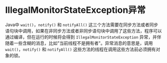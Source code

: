 # IllegalMonitorStateException异常

Java中 `wait()`，`notify()` 和 `notifyAll()` 这三个方法需要在同步方法或者同步语句块中调用，如果在非同步方法或者非同步语句块中调用了这些方法，程序可以通过编译，但在运行的时候将会得到 `IllegalMonitorStateException` 异常，并伴随着一些含糊的消息，比如"当前线程不是拥有者"。异常消息的意思是，调用 `wait()`，`notify()` 和 `notifyAll()` 这些方法的线程在调用这些方法前必须拥有对象的锁。

